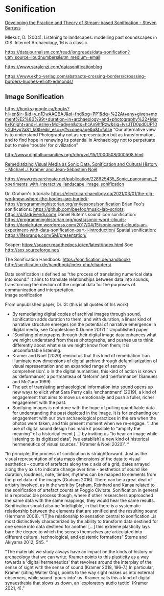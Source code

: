 # Sonification

[Developing the Practice and Theory of Stream-based Sonification - Steven Barrass](http://scan.net.au/scan/journal/display.php?journal_id=135)

Mlekuz, D. (2004). Listening to landscapes: modelling past soundscapes in GIS. Internet Archaeology, 16 is a classic. 

https://datajournalism.com/read/longreads/data-sonification?utm_source=loudnumbers&utm_medium=email

https://www.saralenzi.com/datasonificationblog

https://www.ekho-verlag.com/abstracts-crossing-borders/crosssing-borders-hughes-elliott-edmonds/



## Image Sonification

https://books.google.ca/books?hl=en&lr=&id=y_n1DwAAQBAJ&oi=fnd&pg=PP1&dq=%22At+any+given+moment%E2%80%99:+duration+in+archaeology+and+photography%22+Mark+Knight+and+Lesley+McFadyen&ots=hcAn9hfRzw&sig=lvsJTD0pd0UP10yGJHvg2a81_k0&redir_esc=y#v=onepage&q&f=false "Our alternative view is to understand Photography not as representation but as transformation, and to find hope in renewing its potential in Archaeology not to perpetuate but to make 'trouble' for civilization"

http://www.digitalhumanities.org//dhq/vol/15/1/000508/000508.html

[Remediatizing Visual Media as Sonic Data. Sonification and Cultural History - Michael J. Kramer and Jean-Sébastien Noël](https://revues.mshparisnord.fr/rhc/index.php?id=348)

https://www.researchgate.net/publication/228625435_Sonic_panoramas_Experiments_with_interactive_landscape_image_sonification

Dr. Graham's tutorials: https://electricarchaeology.ca/2021/03/01/the-dig-we-know-where-the-bodies-are-buried/; https://programminghistorian.org/en/lessons/sonification Brian Foo's sonifications: https://github.com/beefoo/music-lab-scripts; https://datadrivendj.com/ Daniel Ruten's sound icon sonification: https://programminghistorian.org/posts/sonic-word-clouds; https://danielruten.wordpress.com/2017/04/15/sonic-word-clouds-an-experiment-with-data-sonification-part-i-introduction/ Spatial sonification: https://lifeorange.com/SM/presentation/

Scaper: https://scaper.readthedocs.io/en/latest/index.html Sox: http://sox.sourceforge.net/

The Sonification Handbook: https://sonification.de/handbook/; http://sonification.de/handbook/index.php/chapters/





Data sonification is defined as “the process of translating numerical data into sound.”  It aims to translate relationships between data into sounds, transforming the medium of the original data for the purposes of communication and interpretation.   
Image sonification 

From unpublished paper, Dr. G: (this is all quotes of his work)
-	By remediating digital copies of archival images through sound, sonification adds duration to them, and with duration, a linear kind of narrative structure emerges (on the potential of narrative emergence in digital media, see Copplestone & Dunne 2017).” Unpublished paper
-	“Sonifying photographs through their digital image data enhances what we might understand from these photographs, and pushes us to think differently about what else we might know from them; it is uncomfortable listening. 
-	Kramer and Noel (2020) remind us that this kind of remediation ‘can illuminate new dimensions of digital archive through defamiliarization of visual representation and an expanded range of sensory comprehension’. 
o	In the digital humanities, this kind of action is known as ‘deformance’, a portmanteau of ‘deform’ and ‘performance’ (Samuels and McGann 1999). 
-	The act of translating archaeological information into sound opens up new ways to elicit what Sara Perry calls ‘enchantment’ (2019), a kind of engagement that aims to move us emotionally and push a fuller, richer engagement with the past.
-	Sonifying images is not done with the hope of pulling quantifiable data for understanding the past depicted in the image. It is for enchanting our engagement with our own archaeological practices in the era when the photos were taken, and this present moment when we re-engage. “…the use of digital sound design has made it possible to “amplify the meaning” of a historical event […] by inviting us “to hear an image while listening to its digitized data”, [we establish] a new kind of historical hermeneutics of visual sources.” (Kramer & Noël 2020)’. “

“In principle, the process of sonification is straightforward. Just as the visual representation of data maps dimensions of the data to visual aesthetics - counts of artefacts along the x axis of a grid, dates arrayed along the y axis to indicate change over time - aesthetics of sound like duration, loudness, note, timber, rhythms can be mapped to elements from the pixel data of the images (Graham 2016). There can be a great deal of artistry involved, as in the work by Graham, Reinhard and Kansa related to the sonification of artefact counts at Poggio Civitate. Sonification in general is a reproducible process though, where if other researchers approached the same data with the same mappings, they would hear the same results. Sonification should also be ‘intelligible’, in that there is a systematic relationship between the elements that are sonified and the resulting sound (Hermann 2008).
“[T]he relationship to sensation central to sonification...is most distinctively characterized by the ability to transform data destined for one sense into data destined for another [...] this extreme plasticity lays bare the degree to which the senses themselves are articulated into different cultural, technological, and epistemic formations” Sterne and Akiyama 2012, 545. “

“The materials we study always have an impact on the kinds of history or archaeology that we can write; Kramer points to this plasticity as a way towards a 'digital hermeneutics' that revolves around the interplay of the sense of sight with the sense of sound (Kramer 2018, 196-7.) In particular, Kramer (citing Walter Ong), points to the way sight makes us into external observers, while sound 'pours into' us. Kramer calls this a kind of digital synaesthesia that slows us down, an 'exploratory audio tactic' (Kramer 2021, 4).”



